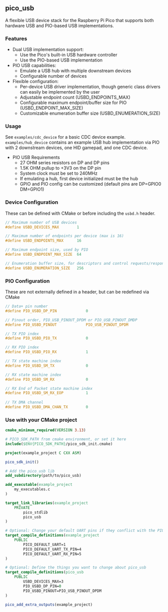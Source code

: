 ## pico_usb
A flexible USB device stack for the Raspberry Pi Pico that supports both hardware USB and PIO-based USB implementations.

### Features
- Dual USB implementation support:
    - Use the Pico's built-in USB hardware controller
    - Use the PIO-based USB implementation
- PIO USB capabilities:
    - Emulate a USB hub with multiple downstream devices
    - Configurable number of devices
- Flexible configuration:
    - Per-device USB driver implementation, though generic class drivers can easily be implemented by the user
    - Adjustable endpoint count (USBD_ENDPOINTS_MAX)
    - Configurable maximum endpoint/buffer size for PIO (USBD_ENDPOINT_MAX_SIZE)
    - Customizable enumeration buffer size (USBD_ENUMERATION_SIZE)

### Usage
See ```examples/cdc_device``` for a basic CDC device example. ```examples/hub_device``` contains an example USB hub implementation via PIO with 2 downstream devices, one HID gamepad, and one CDC device.

- PIO USB Requirements
    - 27 OHM series resistors on DP and DP pins
    - 1.5K OHM pullup to +3V3 on the DP pin 
    - System clock must be set to 240MHz
    - If emulating a hub, first device initialized must be the hub
    - GPIO and PIO config can be customized (default pins are DP=GPIO0 DM=GPIO1)

### Device Configuration
These can be defined with CMake or before including the ```usbd.h``` header.
```c
// Maximum number of USB devices
#define USBD_DEVICES_MAX        1

// Maximum number of endpoints per device (max is 16)
#define USBD_ENDPOINTS_MAX      16

// Maximum endpoint size, used by PIO
#define USBD_ENDPOINT_MAX_SIZE  64

// Enumeration buffer size, for descriptors and control requests/responses
#define USBD_ENUMERATION_SIZE   256
```

### PIO Configuration
These are not externally defined in a header, but can be redefined via CMake
```c
// Data+ pin number
#define PIO_USBD_DP_PIN             0   

// Pinout order, PIO_USB_PINOUT_DPDM or PIO_USB_PINOUT_DMDP
#define PIO_USBD_PINOUT             PIO_USB_PINOUT_DPDM 

// TX PIO index
#define PIO_USBD_PIO_TX             0   

// RX PIO index
#define PIO_USBD_PIO_RX             1   

// TX state machine index
#define PIO_USBD_SM_TX              0   

// RX state machine index
#define PIO_USBD_SM_RX              0   

// RX End of Packet state machine index
#define PIO_USBD_SM_RX_EOP          1   
    
// TX DMA channel
#define PIO_USBD_DMA_CHAN_TX        0   
```

### Use with your CMake project
```cmake
cmake_minimum_required(VERSION 3.13)

# PICO_SDK_PATH from cmake environment, or set it here
include($ENV{PICO_SDK_PATH}/pico_sdk_init.cmake)

project(example_project C CXX ASM)

pico_sdk_init()

# Add the pico_usb lib
add_subdirectory(path/to/pico_usb)

add_executable(example_project
    my_executables.c
)

target_link_libraries(example_project 
    PRIVATE
        pico_stdlib
        pico_usb
)

# Optional: Change your default UART pins if they conflict with the PIO USB pins
target_compile_definitions(example_project 
    PUBLIC
        PICO_DEFAULT_UART=1
        PICO_DEFAULT_UART_TX_PIN=4
        PICO_DEFAULT_UART_RX_PIN=5
)

# Optional: Define the things you want to change about pico_usb
target_compile_definitions(pico_usb 
    PUBLIC
        USBD_DEVICES_MAX=3
        PIO_USBD_DP_PIN=0
        PIO_USBD_PINOUT=PIO_USB_PINOUT_DPDM 
)

pico_add_extra_outputs(example_project)
```